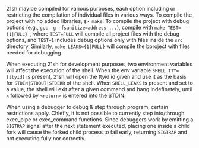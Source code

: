 21sh may be compiled for various purposes, each option including or restricting the compilation of individual files in various ways. To compile the project with no added libraries, `$> make`. To compile the project with debug options (e.g., `gcc -g -fsanitize=address ...`), compile with `make TEST={1|FULL} `, where `TEST=FULL` will compile all project files with the debug options, and `TEST=1` includes debug options only with files inside the `src` directory. Similarly, `make LEAKS={1|FULL}` will compile the bproject with files needed for debugging.

When executing 21sh for development purposes, two environment variables will affect the execution of the shell. When the env variable `SHELL_TTY={ttyid}` is present, 21sh will open the ttyid id given and use it as the basis for `STDIN|STDOUT|STDERR` of the shell. When  `SHELL_LEAKS` is present and set to a value, the shell will exit after a given command and hang indefinetely, until `x` followed by `<return>` is entered into the STDIN.

When using a debugger to debug & step through program, certain restrictions apply. Chiefly, it is not possible to currently step into/through exec_pipe or exec_command functions. Since debuggers work by emitting a `SIGTRAP` signal after the next statement executed, placing one inside a child fork will cause the forked child process to fail early, returning `SIGTRAP` and not executing fully nor correctly.

